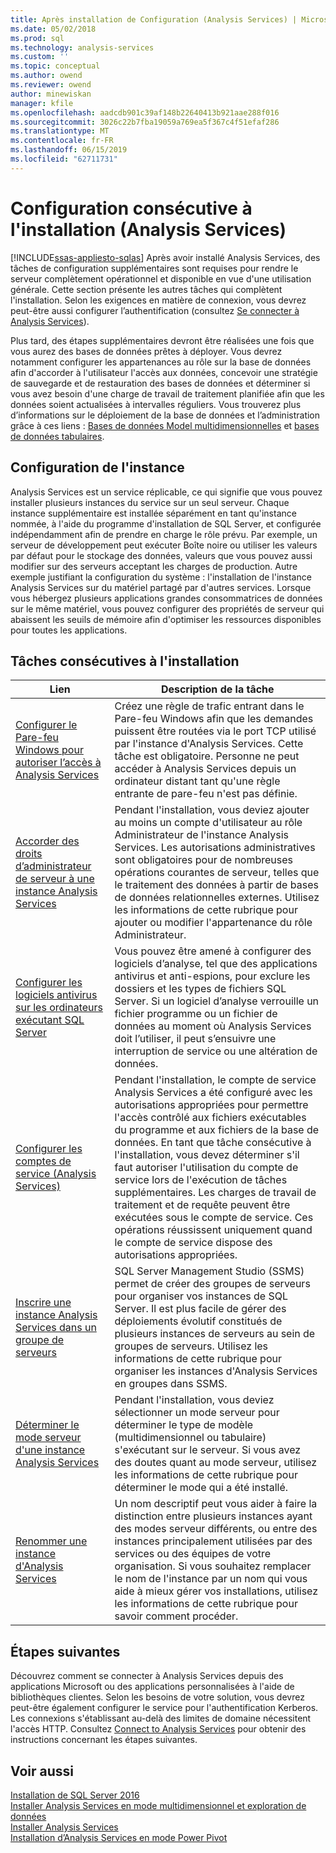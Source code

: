 ```yaml
---
title: Après installation de Configuration (Analysis Services) | Microsoft Docs
ms.date: 05/02/2018
ms.prod: sql
ms.technology: analysis-services
ms.custom: ''
ms.topic: conceptual
ms.author: owend
ms.reviewer: owend
author: minewiskan
manager: kfile
ms.openlocfilehash: aadcdb901c39af148b22640413b921aae288f016
ms.sourcegitcommit: 3026c22b7fba19059a769ea5f367c4f51efaf286
ms.translationtype: MT
ms.contentlocale: fr-FR
ms.lasthandoff: 06/15/2019
ms.locfileid: "62711731"
---
```

# <a name="post-install-configuration-analysis-services"></a>Configuration consécutive à l'installation (Analysis Services)
[!INCLUDE[ssas-appliesto-sqlas](../../includes/ssas-appliesto-sqlas.md)]
  Après avoir installé Analysis Services, des tâches de configuration supplémentaires sont requises pour rendre le serveur complètement opérationnel et disponible en vue d'une utilisation générale. Cette section présente les autres tâches qui complètent l'installation. Selon les exigences en matière de connexion, vous devrez peut-être aussi configurer l’authentification (consultez [Se connecter à Analysis Services](../../analysis-services/instances/connect-to-analysis-services.md)).  
  
 Plus tard, des étapes supplémentaires devront être réalisées une fois que vous aurez des bases de données prêtes à déployer. Vous devrez notamment configurer les appartenances au rôle sur la base de données afin d'accorder à l'utilisateur l'accès aux données, concevoir une stratégie de sauvegarde et de restauration des bases de données et déterminer si vous avez besoin d'une charge de travail de traitement planifiée afin que les données soient actualisées à intervalles réguliers. Vous trouverez plus d’informations sur le déploiement de la base de données et l’administration grâce à ces liens : [Bases de données Model multidimensionnelles](../../analysis-services/multidimensional-models/multidimensional-model-databases-ssas.md) et [bases de données tabulaires](../../analysis-services/tabular-models/tabular-model-databases-ssas-tabular.md).  
  
## <a name="instance-configuration"></a>Configuration de l'instance  
 Analysis Services est un service réplicable, ce qui signifie que vous pouvez installer plusieurs instances du service sur un seul serveur. Chaque instance supplémentaire est installée séparément en tant qu'instance nommée, à l'aide du programme d'installation de SQL Server, et configurée indépendamment afin de prendre en charge le rôle prévu. Par exemple, un serveur de développement peut exécuter Boîte noire ou utiliser les valeurs par défaut pour le stockage des données, valeurs que vous pouvez aussi modifier sur des serveurs acceptant les charges de production. Autre exemple justifiant la configuration du système : l'installation de l'instance Analysis Services sur du matériel partagé par d'autres services. Lorsque vous hébergez plusieurs applications grandes consommatrices de données sur le même matériel, vous pouvez configurer des propriétés de serveur qui abaissent les seuils de mémoire afin d'optimiser les ressources disponibles pour toutes les applications.  
  
## <a name="post-installation-tasks"></a>Tâches consécutives à l'installation  
  
|Lien|Description de la tâche|  
|----------|----------------------|  
|[Configurer le Pare-feu Windows pour autoriser l’accès à Analysis Services](../../analysis-services/instances/configure-the-windows-firewall-to-allow-analysis-services-access.md)|Créez une règle de trafic entrant dans le Pare-feu Windows afin que les demandes puissent être routées via le port TCP utilisé par l'instance d'Analysis Services. Cette tâche est obligatoire. Personne ne peut accéder à Analysis Services depuis un ordinateur distant tant qu'une règle entrante de pare-feu n'est pas définie.|  
|[Accorder des droits d’administrateur de serveur à une instance Analysis Services](../../analysis-services/instances/grant-server-admin-rights-to-an-analysis-services-instance.md)|Pendant l'installation, vous deviez ajouter au moins un compte d'utilisateur au rôle Administrateur de l'instance Analysis Services. Les autorisations administratives sont obligatoires pour de nombreuses opérations courantes de serveur, telles que le traitement des données à partir de bases de données relationnelles externes. Utilisez les informations de cette rubrique pour ajouter ou modifier l'appartenance du rôle Administrateur.|
|[Configurer les logiciels antivirus sur les ordinateurs exécutant SQL Server](https://support.microsoft.com/kb/309422) |Vous pouvez être amené à configurer des logiciels d’analyse, tel que des applications antivirus et anti-espions, pour exclure les dossiers et les types de fichiers SQL Server. Si un logiciel d’analyse verrouille un fichier programme ou un fichier de données au moment où Analysis Services doit l’utiliser, il peut s’ensuivre une interruption de service ou une altération de données. |
|[Configurer les comptes de service &#40;Analysis Services&#41;](../../analysis-services/instances/configure-service-accounts-analysis-services.md)|Pendant l'installation, le compte de service Analysis Services a été configuré avec les autorisations appropriées pour permettre l'accès contrôlé aux fichiers exécutables du programme et aux fichiers de la base de données. En tant que tâche consécutive à l'installation, vous devez déterminer s'il faut autoriser l'utilisation du compte de service lors de l'exécution de tâches supplémentaires. Les charges de travail de traitement et de requête peuvent être exécutées sous le compte de service. Ces opérations réussissent uniquement quand le compte de service dispose des autorisations appropriées.|  
|[Inscrire une instance Analysis Services dans un groupe de serveurs](../../analysis-services/instances/register-an-analysis-services-instance-in-a-server-group.md)|SQL Server Management Studio (SSMS) permet de créer des groupes de serveurs pour organiser vos instances de SQL Server. Il est plus facile de gérer des déploiements évolutif constitués de plusieurs instances de serveurs au sein de groupes de serveurs. Utilisez les informations de cette rubrique pour organiser les instances d'Analysis Services en groupes dans SSMS.|  
|[Déterminer le mode serveur d'une instance Analysis Services](../../analysis-services/instances/determine-the-server-mode-of-an-analysis-services-instance.md)|Pendant l'installation, vous deviez sélectionner un mode serveur pour déterminer le type de modèle (multidimensionnel ou tabulaire) s'exécutant sur le serveur. Si vous avez des doutes quant au mode serveur, utilisez les informations de cette rubrique pour déterminer le mode qui a été installé.|  
|[Renommer une instance d'Analysis Services](../../analysis-services/instances/rename-an-analysis-services-instance.md)|Un nom descriptif peut vous aider à faire la distinction entre plusieurs instances ayant des modes serveur différents, ou entre des instances principalement utilisées par des services ou des équipes de votre organisation. Si vous souhaitez remplacer le nom de l'instance par un nom qui vous aide à mieux gérer vos installations, utilisez les informations de cette rubrique pour savoir comment procéder.|  
  
## <a name="next-steps"></a>Étapes suivantes  
 Découvrez comment se connecter à Analysis Services depuis des applications Microsoft ou des applications personnalisées à l'aide de bibliothèques clientes. Selon les besoins de votre solution, vous devrez peut-être également configurer le service pour l'authentification Kerberos. Les connexions s'établissant au-delà des limites de domaine nécessitent l'accès HTTP. Consultez [Connect to Analysis Services](../../analysis-services/instances/connect-to-analysis-services.md) pour obtenir des instructions concernant les étapes suivantes.  
  
## <a name="see-also"></a>Voir aussi  
 [Installation de SQL Server 2016](../../database-engine/install-windows/installation-for-sql-server-2016.md)   
 [Installer Analysis Services en mode multidimensionnel et exploration de données](http://msdn.microsoft.com/library/8a1f33e8-2bd6-4fb8-bd46-c86f2a067f60)   
 [Installer Analysis Services](../../analysis-services/instances/install-windows/install-analysis-services.md)   
 [Installation d’Analysis Services en mode Power Pivot](../../analysis-services/instances/install-windows/install-analysis-services-in-power-pivot-mode.md)  
  
  
